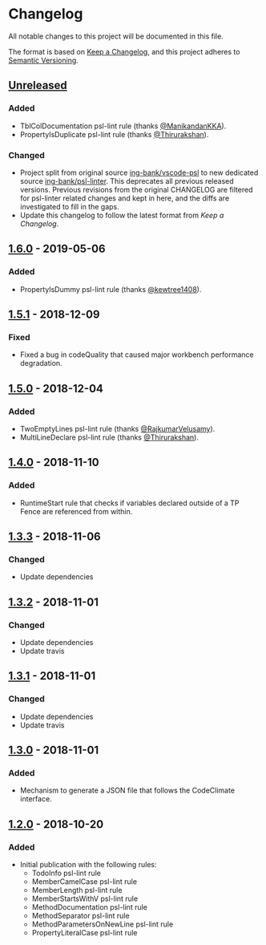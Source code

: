 # Changelog

All notable changes to this project will be documented in this file.

The format is based on [Keep a Changelog](https://keepachangelog.com/en/1.0.0/),
and this project adheres to [Semantic Versioning](https://semver.org/spec/v2.0.0.html).

## [Unreleased]

### Added

- TblColDocumentation psl-lint rule (thanks
  [@ManikandanKKA](https://github.com/ManikandanKKA)).
- PropertyIsDuplicate psl-lint rule (thanks
  [@Thirurakshan](https://github.com/Thirurakshan)).

### Changed

- Project split from original source [ing-bank/vscode-psl](https://github.com/ing-bank/vscode-psl.git)
  to new dedicated source [ing-bank/psl-linter](https://github.com/ing-bank/psl-linter.git).
  This deprecates all previous released versions. Previous revisions from the
  original CHANGELOG are filtered for psl-linter related changes and kept in
  here, and the diffs are investigated to fill in the gaps.
- Update this changelog to follow the latest format from *Keep a Changelog*.

## [1.6.0] - 2019-05-06

### Added

- PropertyIsDummy psl-lint rule (thanks
  [@kewtree1408](https://github.com/kewtree1408)).

## [1.5.1] - 2018-12-09

### Fixed

- Fixed a bug in codeQuality that caused major workbench performance
  degradation.

## [1.5.0] - 2018-12-04

### Added

- TwoEmptyLines psl-lint rule (thanks
  [@RajkumarVelusamy](https://github.com/RajkumarVelusamy)).
- MultiLineDeclare psl-lint rule (thanks
  [@Thirurakshan](https://github.com/Thirurakshan)).

## [1.4.0] - 2018-11-10

### Added

- RuntimeStart rule that checks if variables declared outside of a TP Fence
  are referenced from within.

## [1.3.3] - 2018-11-06

### Changed

- Update dependencies

## [1.3.2] - 2018-11-01

### Changed

- Update dependencies
- Update travis

## [1.3.1] - 2018-11-01

### Changed

- Update dependencies
- Update travis

## [1.3.0] - 2018-11-01

### Added

- Mechanism to generate a JSON file that follows the CodeClimate interface.

## [1.2.0] - 2018-10-20

### Added

- Initial publication with the following rules:
  - TodoInfo psl-lint rule
  - MemberCamelCase psl-lint rule
  - MemberLength psl-lint rule
  - MemberStartsWithV psl-lint rule
  - MethodDocumentation psl-lint rule
  - MethodSeparator psl-lint rule
  - MethodParametersOnNewLine psl-lint rule
  - PropertyLiteralCase psl-lint rule

[Unreleased]: https://github.com/ing-bank/psl-linter/compare/3559ee427a52837baefcdb9b83cd3b97f8eb3324...HEAD

<!--
Links of the release below are before the project was split of the main
ing-bank/vscode-psl project. The link to release 1.2.0 goes to the tag of that
release. The others do show a diff. In these diffs, the psl-linter related
changes can be found in the src/pslLint directory.
-->
[1.6.0]: https://github.com/ing-bank/psl-linter/compare/lint-v1.5.1...lint-v1.6.0
[1.5.1]: https://github.com/ing-bank/psl-linter/compare/psl-lint-v1.5.0...lint-v1.5.1
[1.5.0]: https://github.com/ing-bank/psl-linter/compare/psl-lint-v1.4.0...psl-lint-v1.5.0
[1.4.0]: https://github.com/ing-bank/psl-linter/compare/psl-lint-v1.3.3...psl-lint-v1.4.0
[1.3.3]: https://github.com/ing-bank/psl-linter/compare/psl-lint-1.3.2...psl-lint-v1.3.3
[1.3.2]: https://github.com/ing-bank/psl-linter/compare/psl-lint-1.3.1...psl-lint-1.3.2
[1.3.1]: https://github.com/ing-bank/psl-linter/compare/psl-lint-1.3.0...psl-lint-1.3.1
[1.3.0]: https://github.com/ing-bank/psl-linter/compare/psl-lint-v1.2.0...psl-lint-1.3.0
[1.2.0]: https://github.com/ing-bank/psl-linter/releases/tag/psl-lint-v1.2.0
